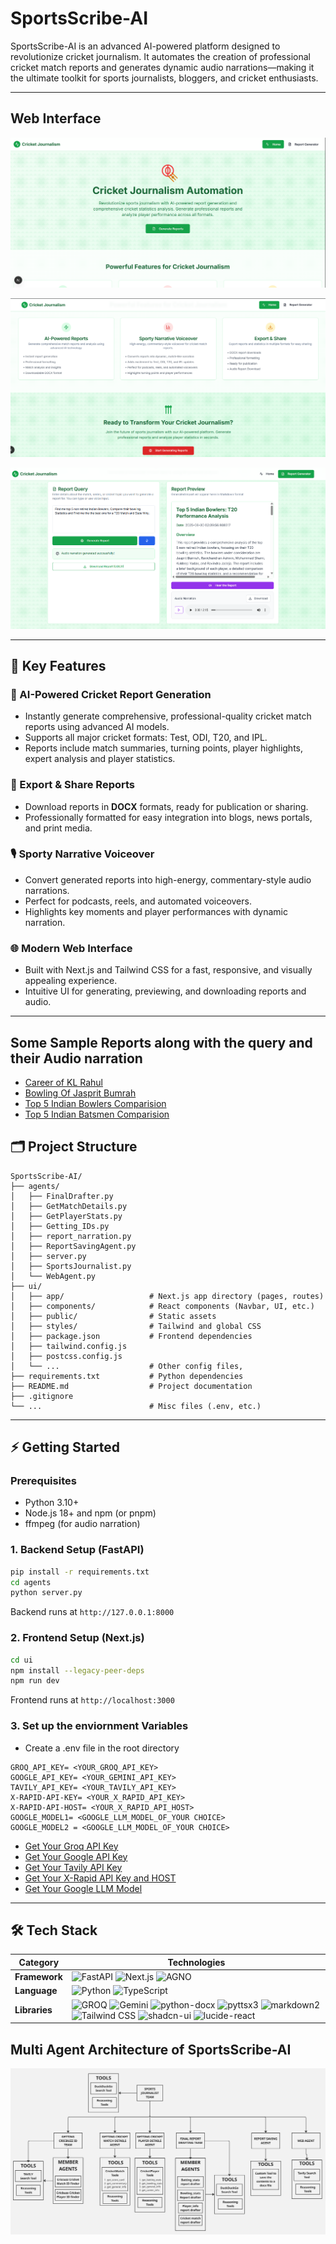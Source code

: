 # SportsScribe-AI

SportsScribe-AI is an advanced AI-powered platform designed to revolutionize cricket journalism. It automates the creation of professional cricket match reports and generates dynamic audio narrations—making it the ultimate toolkit for sports journalists, bloggers, and cricket enthusiasts.

---

## Web Interface

![Alt text](./images/1.png)

![Alt text](./images/2.png)

![Alt text](./images/3.png)

---

## 🚀 Key Features

### 🏏 AI-Powered Cricket Report Generation
- Instantly generate comprehensive, professional-quality cricket match reports using advanced AI models.
- Supports all major cricket formats: Test, ODI, T20, and IPL.
- Reports include match summaries, turning points, player highlights, expert analysis and player statistics.

### 📝 Export & Share Reports
- Download reports in **DOCX** formats, ready for publication or sharing.
- Professionally formatted for easy integration into blogs, news portals, and print media.

### 🎙️ Sporty Narrative Voiceover
- Convert generated reports into high-energy, commentary-style audio narrations.
- Perfect for podcasts, reels, and automated voiceovers.
- Highlights key moments and player performances with dynamic narration.

### 🌐 Modern Web Interface
- Built with Next.js and Tailwind CSS for a fast, responsive, and visually appealing experience.
- Intuitive UI for generating, previewing, and downloading reports and audio.

---

## Some Sample Reports along with the query and their Audio narration

- [Career of KL Rahul](./Results/KL%20RAHUL/)
- [Bowling Of Jasprit Bumrah](./Results/Jasprit%20Bumrah/)
- [Top 5 Indian Bowlers Comparision](./Results/Top%20Indian%20Bowler/)
- [Top 5 Indian Batsmen Comparision](./Results/Top%20Indian%20Batsmen/)

## 🗂️ Project Structure

```
SportsScribe-AI/
├── agents/
│   ├── FinalDrafter.py
│   ├── GetMatchDetails.py
│   ├── GetPlayerStats.py
│   ├── Getting_IDs.py
│   ├── report_narration.py
│   ├── ReportSavingAgent.py
│   ├── server.py
│   ├── SportsJournalist.py
│   └── WebAgent.py
├── ui/
│   ├── app/                   # Next.js app directory (pages, routes)
│   ├── components/            # React components (Navbar, UI, etc.)
│   ├── public/                # Static assets
│   ├── styles/                # Tailwind and global CSS
│   ├── package.json           # Frontend dependencies
│   ├── tailwind.config.js
│   ├── postcss.config.js
│   └── ...                    # Other config files, 
├── requirements.txt           # Python dependencies
├── README.md                  # Project documentation
├── .gitignore
└── ...                        # Misc files (.env, etc.)
```

---

## ⚡ Getting Started

### Prerequisites

- Python 3.10+
- Node.js 18+ and npm (or pnpm)
- ffmpeg (for audio narration)

### 1. Backend Setup (FastAPI)

```sh
pip install -r requirements.txt
cd agents
python server.py
```
Backend runs at `http://127.0.0.1:8000`

### 2. Frontend Setup (Next.js)

```sh
cd ui
npm install --legacy-peer-deps
npm run dev
```
Frontend runs at `http://localhost:3000`

### 3. Set up the enviornment Variables
- Create a .env file in the root directory

```
GROQ_API_KEY= <YOUR_GROQ_API_KEY> 
GOOGLE_API_KEY= <YOUR_GEMINI_API_KEY>
TAVILY_API_KEY= <YOUR_TAVILY_API_KEY>
X-RAPID-API-KEY= <YOUR_X_RAPID_API_KEY>
X-RAPID-API-HOST= <YOUR_X_RAPID_API_HOST>
GOOGLE_MODEL1= <GOOGLE_LLM_MODEL_OF_YOUR CHOICE>
GOOGLE_MODEL2 = <GOOGLE_LLM_MODEL_OF_YOUR CHOICE>
```

- [Get Your Groq API Key](https://console.groq.com/docs/overview)
- [Get Your Google API Key](https://console.cloud.google.com/)
- [Get Your Tavily API Key](https://tavily.com/)
- [Get Your X-Rapid API Key and HOST](https://rapidapi.com/cricketapilive/api/cricbuzz-cricket)
- [Get Your Google LLM Model](https://ai.google.dev/gemini-api/docs/models)
---

## 🛠️ Tech Stack

<table>
  <thead>
    <tr>
      <th>Category</th>
      <th>Technologies</th>
    </tr>
  </thead>
  <tbody>
    <tr>
      <td><strong>Framework</strong></td>
      <td>
        <img src="https://img.shields.io/badge/fastapi-009688?style=for-the-badge&logo=fastapi&logoColor=white" alt="FastAPI" />
        <img src="https://img.shields.io/badge/next.js-000000?style=for-the-badge&logo=next.js&logoColor=white" alt="Next.js" />
        <img src="https://img.shields.io/badge/agno-000000?style=for-the-badge" alt="AGNO" />
      </td>
    </tr>
    <tr>
      <td><strong>Language</strong></td>
      <td>
        <img src="https://img.shields.io/badge/python-3776AB?style=for-the-badge&logo=python&logoColor=white" alt="Python" />
        <img src="https://img.shields.io/badge/typescript-3178C6?style=for-the-badge&logo=typescript&logoColor=white" alt="TypeScript" />
      </td>
    </tr>
    <tr>
      <td><strong>Libraries</strong></td>
      <td>
        <img src="https://img.shields.io/badge/groq-FF6F00?style=for-the-badge" alt="GROQ" />
        <img src="https://img.shields.io/badge/gemini-4285F4?style=for-the-badge" alt="Gemini" />
        <img src="https://img.shields.io/badge/python--docx-3776AB?style=for-the-badge" alt="python-docx" />
        <img src="https://img.shields.io/badge/pyttsx3-4B8BBE?style=for-the-badge" alt="pyttsx3" />
        <img src="https://img.shields.io/badge/markdown2-000000?style=for-the-badge" alt="markdown2" />
        <img src="https://img.shields.io/badge/tailwindcss-06B6D4?style=for-the-badge&logo=tailwindcss&logoColor=white" alt="Tailwind CSS" />
        <img src="https://img.shields.io/badge/shadcn--ui-111827?style=for-the-badge" alt="shadcn-ui" />
        <img src="https://img.shields.io/badge/lucide--react-000000?style=for-the-badge" alt="lucide-react" />
      </td>
    </tr>
  </tbody>
</table>

## Multi Agent Architecture of SportsScribe-AI

![Alt text](./images/Multi%20agent%20architecture.jpg)

